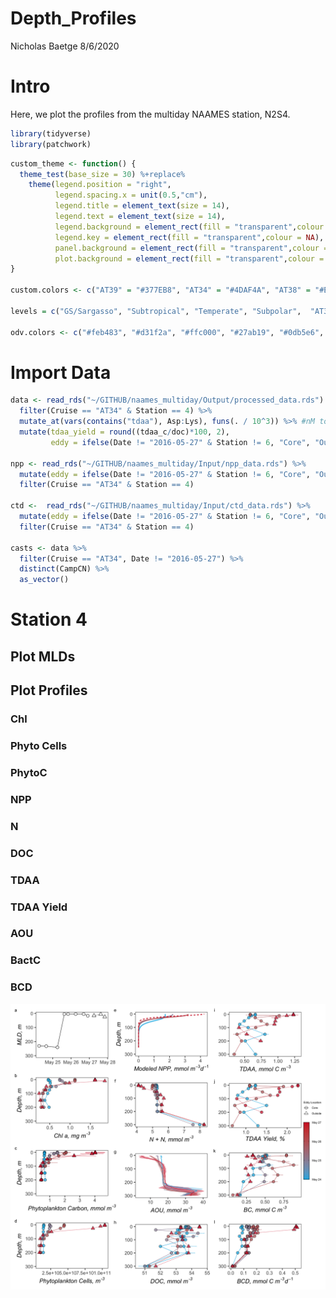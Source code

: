 Depth\_Profiles
================
Nicholas Baetge
8/6/2020

# Intro

Here, we plot the profiles from the multiday NAAMES station, N2S4.

``` r
library(tidyverse) 
library(patchwork)
```

``` r
custom_theme <- function() {
  theme_test(base_size = 30) %+replace%
    theme(legend.position = "right",
          legend.spacing.x = unit(0.5,"cm"),
          legend.title = element_text(size = 14),
          legend.text = element_text(size = 14),
          legend.background = element_rect(fill = "transparent",colour = NA),
          legend.key = element_rect(fill = "transparent",colour = NA),
          panel.background = element_rect(fill = "transparent",colour = NA),
          plot.background = element_rect(fill = "transparent",colour = NA)) 
}

custom.colors <- c("AT39" = "#377EB8", "AT34" = "#4DAF4A", "AT38" = "#E41A1C", "AT32" = "#FF7F00", "Temperate" = "#A6CEE3", "Subpolar" = "#377EB8", "Subtropical" = "#FB9A99", "GS/Sargasso" = "#E41A1C", "Early Spring" = "#377EB8", "Late Spring" = "#4DAF4A","Early Autumn" = "#E41A1C", "Late Autumn" = "#FF7F00")

levels = c("GS/Sargasso", "Subtropical", "Temperate", "Subpolar",  "AT39-6", "AT34", "AT38", "AT32","South", "North", "Early Spring", "Late Spring","Early Autumn",  "Late Autumn")

odv.colors <- c("#feb483", "#d31f2a", "#ffc000", "#27ab19", "#0db5e6", "#7139fe", "#d16cfa")
```

# Import Data

``` r
data <- read_rds("~/GITHUB/naames_multiday/Output/processed_data.rds") %>% 
  filter(Cruise == "AT34" & Station == 4) %>% 
  mutate_at(vars(contains("tdaa"), Asp:Lys), funs(. / 10^3)) %>% #nM to mmol/m3
  mutate(tdaa_yield = round((tdaa_c/doc)*100, 2),
         eddy = ifelse(Date != "2016-05-27" & Station != 6, "Core", "Outside")) 

npp <- read_rds("~/GITHUB/naames_multiday/Input/npp_data.rds") %>% 
  mutate(eddy = ifelse(Date != "2016-05-27" & Station != 6, "Core", "Outside")) %>% 
  filter(Cruise == "AT34" & Station == 4)  

ctd <-  read_rds("~/GITHUB/naames_multiday/Input/ctd_data.rds") %>% 
  mutate(eddy = ifelse(Date != "2016-05-27" & Station != 6, "Core", "Outside")) %>% 
  filter(Cruise == "AT34" & Station == 4)

casts <- data %>% 
  filter(Cruise == "AT34", Date != "2016-05-27") %>%
  distinct(CampCN) %>% 
  as_vector()
```

# Station 4

## Plot MLDs

## Plot Profiles

### Chl

### Phyto Cells

### PhytoC

### NPP

### N

### DOC

### TDAA

### TDAA Yield

### AOU

### BactC

### BCD

![](S4_Depth_Profiles_files/figure-gfm/combine%20plots-1.png)<!-- -->
